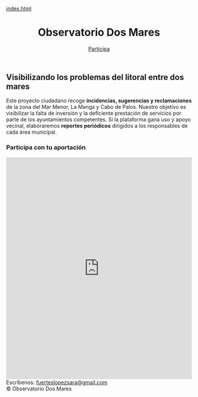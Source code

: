 [index.html](https://github.com/user-attachments/files/22309985/index.html)
<!DOCTYPE html>
<html lang="es">
<head>
  <meta charset="utf-8">
  <meta name="viewport" content="width=device-width, initial-scale=1">
  <title>Observatorio Dos Mares</title>
  <script src="https://cdn.tailwindcss.com"></script>
  <style>
    :root{
      --odm-granate:#7A1F2B;
      --odm-azul:#1E3A8A; /* azul marino */
      --odm-azul-claro:#3B82F6; /* azul cielo */
    }
  </style>
</head>
<body class="bg-slate-50 text-slate-800">
  <!-- HEADER -->
  <header class="bg-white shadow">
    <div class="max-w-4xl mx-auto flex items-center justify-between p-4">
      <h1 class="text-xl font-bold text-[var(--odm-granate)]">Observatorio Dos Mares</h1>
      <a href="#participa" class="text-sm font-semibold rounded-lg bg-[var(--odm-granate)] px-3 py-2 text-white hover:opacity-90">Participa</a>
    </div>
  </header>

  <!-- HERO (sin foto, con azul mar) -->
  <section class="relative">
    <div class="h-64 bg-gradient-to-r from-[var(--odm-azul)] to-[var(--odm-azul-claro)] flex items-center justify-center">
      <h2 class="text-2xl md:text-4xl font-bold text-white text-center px-4">
        Visibilizando los problemas del litoral entre dos mares
      </h2>
    </div>
  </section>

  <!-- PROPÓSITO -->
  <section class="max-w-3xl mx-auto px-4 py-12 text-center">
    <p class="text-lg leading-relaxed">
      Este proyecto ciudadano recoge <strong>incidencias, sugerencias y reclamaciones</strong> de la zona del Mar Menor, La Manga y Cabo de Palos.  
      Nuestro objetivo es visibilizar la falta de inversión y la deficiente prestación de servicios por parte de los ayuntamientos competentes.  
      Si la plataforma gana uso y apoyo vecinal, elaboraremos <strong>reportes periódicos</strong> dirigidos a los responsables de cada área municipal.
    </p>
  </section>

  <!-- FORMULARIO -->
  <section id="participa" class="max-w-3xl mx-auto px-4 pb-12">
    <h3 class="text-xl font-bold text-[var(--odm-granate)] text-center mb-4">Participa con tu aportación</h3>
    <iframe src="https://docs.google.com/forms/d/e/1FAIpQLScdSiCs0IimrdpFUWlnuta_G6IwtaYqRD5hAnhw23szQssoxQ/viewform?embedded=true" 
            width="100%" height="600" frameborder="0" marginheight="0" marginwidth="0">
      Cargando…
    </iframe>
  </section>

  <!-- CONTACTO -->
  <footer class="bg-gray-100 py-6 text-center text-sm text-gray-600">
    Escríbenos: <a href="mailto:fuerteslopezsara@gmail.com" class="underline">fuerteslopezsara@gmail.com</a><br>
    © <span id="year"></span> Observatorio Dos Mares
  </footer>

  <script>
    document.getElementById('year').textContent = new Date().getFullYear();
  </script>
</body>
</html>
